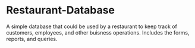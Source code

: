 # Restaurant-Database

A simple database that could be used by a restaurant to keep track of customers, employees, and other buisness operations. 
Includes the forms, reports, and queries.
